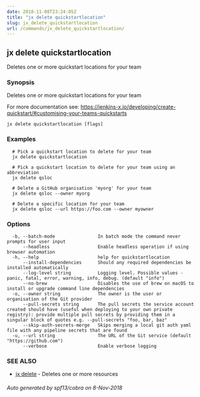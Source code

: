 ```yaml
---
date: 2018-11-08T23:24:05Z
title: "jx delete quickstartlocation"
slug: jx_delete_quickstartlocation
url: /commands/jx_delete_quickstartlocation/
---
```

## jx delete quickstartlocation

Deletes one or more quickstart locations for your team

### Synopsis

Deletes one or more quickstart locations for your team 

For more documentation see: https://jenkins-x.io/developing/create-quickstart/#customising-your-teams-quickstarts

```
jx delete quickstartlocation [flags]
```

### Examples

```
  # Pick a quickstart location to delete for your team
  jx delete quickstartlocation
  
  # Pick a quickstart location to delete for your team using an abbreviation
  jx delete qsloc
  
  # Delete a GitHub organisation 'myorg' for your team
  jx delete qsloc --owner myorg
  
  # Delete a specific location for your team
  jx delete qsloc --url https://foo.com --owner myowner
```

### Options

```
  -b, --batch-mode                In batch mode the command never prompts for user input
      --headless                  Enable headless operation if using browser automation
  -h, --help                      help for quickstartlocation
      --install-dependencies      Should any required dependencies be installed automatically
      --log-level string          Logging level. Possible values - panic, fatal, error, warning, info, debug. (default "info")
      --no-brew                   Disables the use of brew on macOS to install or upgrade command line dependencies
  -o, --owner string              The owner is the user or organisation of the Git provider
      --pull-secrets string       The pull secrets the service account created should have (useful when deploying to your own private registry): provide multiple pull secrets by providing them in a singular block of quotes e.g. --pull-secrets "foo, bar, baz"
      --skip-auth-secrets-merge   Skips merging a local git auth yaml file with any pipeline secrets that are found
  -u, --url string                The URL of the Git service (default "https://github.com")
      --verbose                   Enable verbose logging
```

### SEE ALSO

* [jx delete](/commands/jx_delete/)	 - Deletes one or more resources

###### Auto generated by spf13/cobra on 8-Nov-2018
